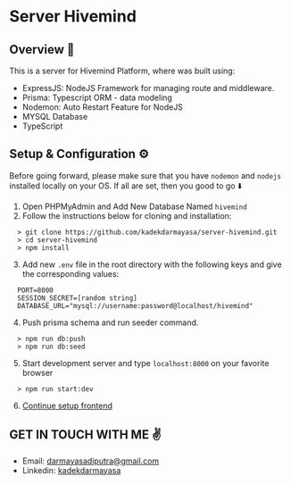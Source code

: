 # Server Hivemind

## Overview 🚀

This is a server for Hivemind Platform, where was built using:

- ExpressJS: NodeJS Framework for managing route and middleware.
- Prisma: Typescript ORM - data modeling
- Nodemon: Auto Restart Feature for NodeJS
- MYSQL Database
- TypeScript

## Setup & Configuration ⚙️

Before going forward, please make sure that you have `nodemon` and `nodejs` installed locally on your OS. If all are set, then you good to go ⬇️

1. Open PHPMyAdmin and Add New Database Named `hivemind`
2. Follow the instructions below for cloning and installation:

```
  > git clone https://github.com/kadekdarmayasa/server-hivemind.git
  > cd server-hivemind
  > npm install
```

3. Add new `.env` file in the root directory with the following keys and give the corresponding values:

```
  PORT=8000
  SESSION_SECRET=[random string]
  DATABASE_URL="mysql://username:password@localhost/hivemind"
```

4. Push prisma schema and run seeder command.

```
  > npm run db:push
  > npm run db:seed
```

5. Start development server and type `localhost:8000` on your favorite browser

```
  > npm run start:dev
```

6. [Continue setup frontend](https://github.com/kadekdarmayasa/hivemind)

## GET IN TOUCH WITH ME ✌️

- Email: [darmayasadiputra@gmail.com](mailto:darmayasadiputra@gmail.com)
- Linkedin: [kadekdarmayasa](https://linkedin.com/in/kadekdarmayasa)
